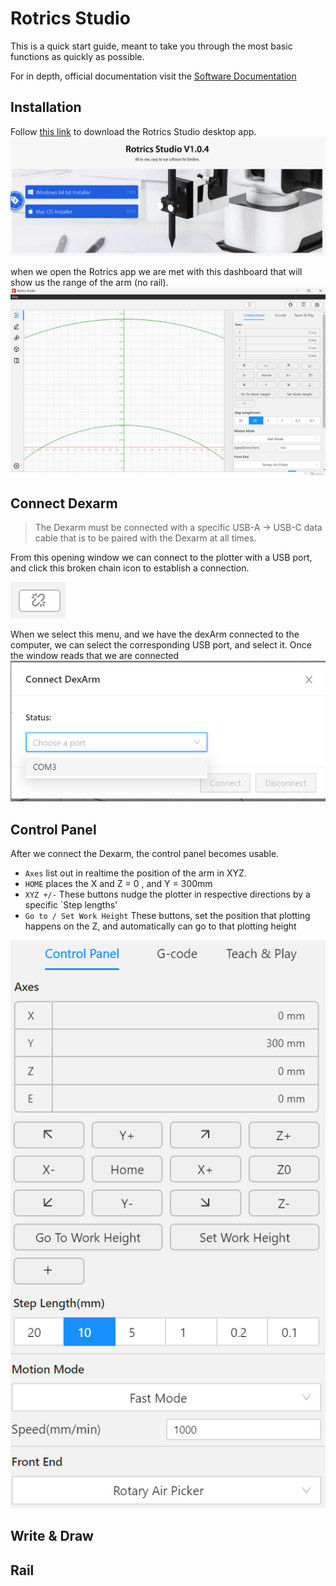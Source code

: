 # Rotrics Studio
This is a quick start guide, meant to take you through the most basic functions as quickly as possible. 

For in depth, official documentation visit the [Software Documentation](https://manual.rotrics.com/product-overview/software-rotrics-studio)
## Installation
Follow [this link]('https://rotrics.com/pages/downloads'
) to download the Rotrics Studio desktop app.
![alt text](images/rotrics_studio_download_center.png)


when we open the Rotrics app we are met with this dashboard that will show us the range of the arm (no rail).
![alt text](images/rotrics_opening_window.png)
## Connect Dexarm  
>The Dexarm must be connected with a specific USB-A -> USB-C data cable that is to be paired with the Dexarm at all times.

From this opening window we can connect to the plotter with a USB port, and click this broken chain icon to establish a connection.  

![alt text](images/connect_dexarm_icon.png) 
 
When we select this menu, and we have the dexArm connected to the computer, we can select the corresponding USB port, and select it. Once the window reads that we are connected 
 ![alt text](<images/connect_window.png>)
## Control Panel
After we connect the Dexarm, the control panel becomes usable. 
- `Axes` list out in realtime the position of the arm in XYZ.
- `HOME` places the X and Z = 0 , and Y = 300mm 
- `XYZ +/-` These buttons nudge the plotter in respective directions by a specific `Step lengths'
- `Go to / Set Work Height` These buttons, set the position that plotting happens on the Z, and automatically can go to that plotting height 

![alt text](images/control_panel.png)
## Write & Draw
## Rail 

